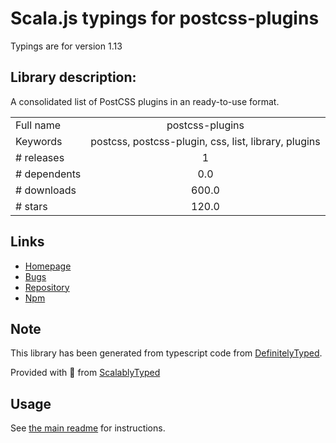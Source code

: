 
# Scala.js typings for postcss-plugins

Typings are for version 1.13

## Library description:
A consolidated list of PostCSS plugins in an ready-to-use format.

|                    |                 |
| ------------------ | :-------------: |
| Full name          | postcss-plugins |
| Keywords           | postcss, postcss-plugin, css, list, library, plugins |
| # releases         | 1 |
| # dependents       | 0.0 |
| # downloads        | 600.0 |
| # stars            | 120.0 |

## Links
- [Homepage](https://github.com/himynameisdave/postcss-plugins#readme)
- [Bugs](https://github.com/himynameisdave/postcss-plugins/issues)
- [Repository](https://github.com/himynameisdave/postcss-plugins)
- [Npm](https://www.npmjs.com/package/postcss-plugins)
    


## Note
This library has been generated from typescript code from [DefinitelyTyped](https://definitelytyped.org).

Provided with :purple_heart: from [ScalablyTyped](https://github.com/oyvindberg/ScalablyTyped)

## Usage
See [the main readme](../../readme.md) for instructions.


